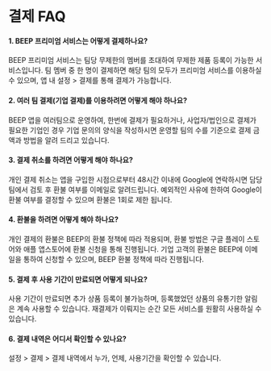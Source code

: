 # 결제 FAQ

#### 1. BEEP 프리미엄 서비스는 어떻게 결제하나요?
BEEP 프리미엄 서비스는 팀당 무제한의 멤버를 초대하여 무제한 제품 등록이 가능한 서비스입니다.
팀 멤버 중 한 명이 결제하면 해당 팀의 모두가 프리미엄 서비스를 이용하실 수 있으며, 앱 내 설정 > 결제를
통해 결제가 가능합니다.

#### 2. 여러 팀 결제(기업 결제)를 이용하려면 어떻게 해야 하나요?
BEEP 앱을 여러팀으로 운영하여, 한번에 결제가 필요하거나, 사업자/법인으로 결제가 필요한 기업인 경우
기업 문의의 양식을 작성하시면 운영할 팀의 수를 기준으로 결제 금액과 방법을 알려 드리고 있습니다.

#### 3. 결제 취소를 하려면 어떻게 해야 하나요?
개인 결제 취소는 앱을 구입한 시점으로부터 48시간 이내에 Google에 연락하시면 담당팀에서 검토 후 환불 여부를 이메일로 알려드립니다.
예외적인 사유에 한하여 Google이 환불 여부를 결정할 수 있으며 환불은 1회로 제한 됩니다.

#### 4. 환불을 하려면 어떻게 해야 하나요?
개인 결제의 환불은 BEEP의 환불 정책에 따라 적용되며, 환불 방법은 구글 플레이 스토어와 애플 앱스토어에 환불 신청을 통해 진행됩니다.
기업 고객의 환불은 BEEP에 이메일을 통하여 신청할 수 있으며, BEEP 환불 정책에 따라 진행됩니다.

#### 5. 결제 후 사용 기간이 만료되면 어떻게 되나요?
사용 기간이 만료되면 추가 상품 등록이 불가능하며, 등록했었던 상품의 유통기한 알림은 계속 사용할 수 있습니다.
재결제가 이뤄지는 순간 모든 서비스를 원활히 사용하실 수 있습니다.

#### 6. 결제 내역은 어디서 확인할 수 있나요?
설정 > 결제 > 결제 내역에서 누가, 언제, 사용기간을 확인할 수 있습니다.
